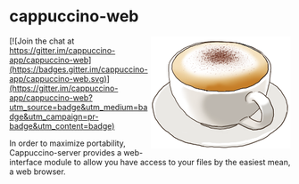# cappuccino-web

<img src="cappuccino.png" width="250" align="right">

[![Join the chat at https://gitter.im/cappuccino-app/cappuccino-web](https://badges.gitter.im/cappuccino-app/cappuccino-web.svg)](https://gitter.im/cappuccino-app/cappuccino-web?utm_source=badge&utm_medium=badge&utm_campaign=pr-badge&utm_content=badge)

In order to maximize portability, Cappuccino-server provides a web-interface module to allow you have access to your files by the easiest mean, a web browser.
